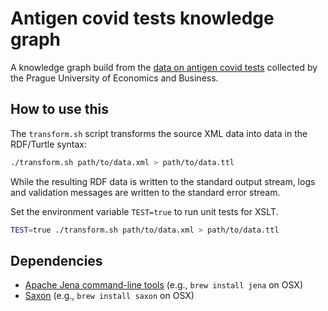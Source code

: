 # Antigen covid tests knowledge graph

A knowledge graph build from the [data on antigen covid tests](https://covidtesty.vse.cz/english/) collected by the Prague University of Economics and Business.

## How to use this

The `transform.sh` script transforms the source XML data into data in the RDF/Turtle syntax:

```sh
./transform.sh path/to/data.xml > path/to/data.ttl
```

While the resulting RDF data is written to the standard output stream, logs and validation messages are written to the standard error stream.

Set the environment variable `TEST=true` to run unit tests for XSLT.

```sh
TEST=true ./transform.sh path/to/data.xml > path/to/data.ttl
```

## Dependencies

- [Apache Jena command-line tools](https://jena.apache.org/documentation/tools/) (e.g., `brew install jena` on OSX)
- [Saxon](https://saxon.sourceforge.io) (e.g., `brew install saxon` on OSX)

